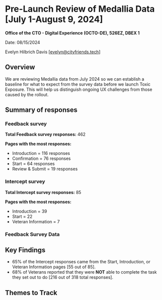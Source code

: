 # Pre-Launch Review of Medallia Data [July 1-August 9, 2024]

**Office of the CTO - Digital Experience (OCTO-DE), 526EZ, DBEX 1**

Date: 08/15/2024

Evelyn Hilbrich Davis [evelyn@cityfriends.tech]


## Overview
We are reviewing Medallia data from July 2024 so we can establish a baseline for what to expect from the survey data before we launch Toxic Exposure. This will help us distinguish ongoing UX challenges from those caused by the rollout.

## Summary of responses

### Feedback survey
**Total Feedback survey responses:** 462  

**Pages with the most responses:**
- Introduction = 116 responses 
- Confirmation = 76 responses 
- Start = 64 responses 
- Review & Submit = 19 responses

### Intercept survey
**Total Intercept survey responses:** 85

**Pages with the most responses:**
- Introduction = 39
- Start = 22
- Veteran Information = 7
  

### Feedback Survey Data



## Key Findings
- 65% of the Intercept responses came from the Start, Introduction, or Veteran Information pages [55 out of 85].
- 68% of Veterans reported that they were **NOT** able to complete the task they set out to do [216 out of 318 total responses].

## Themes to Track
